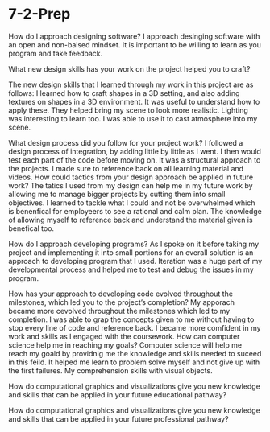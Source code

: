 # 7-2-Prep

How do I approach designing software?
I approach desinging software with an open and non-baised mindset. 
It is important to be willing to learn as you program and take feedback. 

What new design skills has your work on the project helped you to craft?

The new design skills that I learned through my work in this project are as follows:
I learned how to craft shapes in a 3D setting, and also adding textures on shapes in a 3D environment. It was useful to understand how to apply these. 
They helped bring my scene to look more realistic. Lighting was interesting to learn too. I was able to use it to cast atmosphere into my scene. 

What design process did you follow for your project work?
I followed a design process of integration, by adding little by little as I went. I then would test each part of the code before moving on. It was a structural approach to the projects. I made sure to reference back on all learning material and videos. 
How could tactics from your design approach be applied in future work?
The tatics I used from my design can help me in my future work by allowing me to manage bigger projects by cutting them into small objectives. I learned to tackle what I could and not be overwhelmed which is benenfical for employeers to see a rational and calm plan. The knowledge of allowing myself to reference back and understand the material given is benefical too. 

How do I approach developing programs?
As I spoke on it before taking my project and implementing it into small portions for an overall solution is an approach to developing program that I used. Iteration was a huge part of my developmental process and helped me to test and debug the issues in my program. 

How has your approach to developing code evolved throughout the milestones, which led you to the project’s completion?
My apporach became more cevolved throughout the milestones which led to my completion. I was able to grap the concepts given to me without having to stop every line of code and reference back. I became more comfident in my work and skills as I engaged with the coursework. 
How can computer science help me in reaching my goals?
Computer science will help me reach my goald by providnig me the knowledge and skills needed to suceed in this feild. It helped me learn to problem solve myself and not give up with the first failures. My comprehension skills with visual objects. 

How do computational graphics and visualizations give you new knowledge and skills that can be applied in your future educational pathway?


How do computational graphics and visualizations give you new knowledge and skills that can be applied in your future professional pathway?
